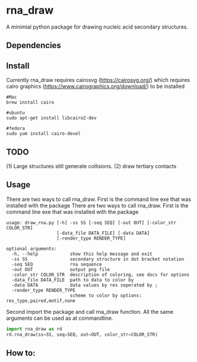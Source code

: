# rna_draw

A minimial python package for drawing nucleic acid secondary structures. 

## Dependencies



## Install

Currently rna_draw requires cairosvg (https://cairosvg.org/) which requires cairo graphics (https://www.cairographics.org/download/) to be installed

```shell
#Mac 
brew install cairo

#ubuntu 
sudo apt-get install libcairo2-dev

#fedora 
sudo yum install cairo-devel

```



## TODO

(1) Large structures still generate collisions. 
(2) draw tertiary contacts 

## Usage

There are two ways to call rna_draw. First is the command line exe that was installed with the package There are two ways to call rna_draw. First is the command line exe that was installed with the package 

```shell
usage: draw_rna.py [-h] -ss SS [-seq SEQ] [-out OUT] [-color_str COLOR_STR]
                   [-data_file DATA_FILE] [-data DATA]
                   [-render_type RENDER_TYPE]

optional arguments:
  -h, --help            show this help message and exit
  -ss SS                secondary structure in dot bracket notation
  -seq SEQ              rna sequence
  -out OUT              output png file
  -color_str COLOR_STR  description of coloring, see docs for options
  -data_file DATA_FILE  path to data to color by
  -data DATA            data values by res seperated by ;
  -render_type RENDER_TYPE
                        scheme to color by options: res_type,paired,motif,none
```

Second import the package and call rna_draw function. All the same arguments can be used as at commandline.

```python
import rna_draw as rd 
rd.rna_draw(ss=SS, seq=SEQ, out=OUT, color_str=COLOR_STR)
```

## How to: 

